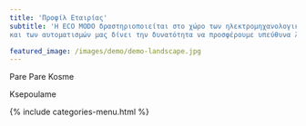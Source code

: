 ```yaml
---
title: 'Προφίλ Εταιρίας'
subtitle: 'Η ECO MODO δραστηριοποιείται στο χώρο των ηλεκτρομηχανολογικών έργων, με σκοπό την εκπόνηση τεκμηριωμένων ηλεκτρολομηχανολογικών μελετών και εγκαταστάσεων.Η μεγάλη εμπειρία που διαθέτουμε στο χώρο των ηλεκτροβιομηχανικών εφαρμογών
και των αυτοματισμών μας δίνει την δυνατότητα να προσφέρουμε υπεύθυνα λύσεις ποιότητας.'

featured_image: /images/demo/demo-landscape.jpg
---
```


Pare Pare Kosme

Ksepoulame

{% include categories-menu.html %}
